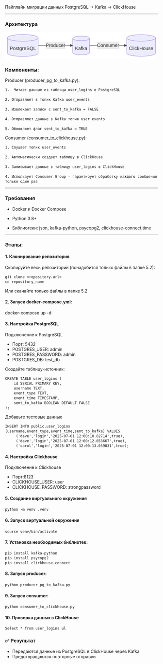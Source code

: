 
Пайплайн миграции данных PostgreSQL → Kafka → ClickHouse

---

### **Архитектура**

<img src="test.png">

### **Компоненты:**

Producer (producer_pg_to_kafka.py):

    1.  Читает данные из таблицы user_logins в PostgreSQL

    2. Отправляет в топик Kafka user_events

    3. Извлекает записи с sent_to_kafka = FALSE

    4. Отправляет данные в Kafka топик user_events

    5. Обновляет флаг sent_to_kafka = TRUE

Consumer (consumer_to_clickhouse.py):

    1. Слушает топик user_events

    2. Автоматически создает таблицу в ClickHouse

    3. Записывает данные в таблицу user_logins в ClickHouse

    4. Использует Consumer Group - гарантирует обработку каждого сообщения только один раз

---

### **Требования**

 - Docker и Docker Compose

 - Python 3.8+

 - Библиотеки: json, kafka-python, psycopg2, clickhouse-connect,time

---

### **Этапы:**

#### 1. Клонирование репозитория
Скопируйте весь репозиторий (понадобится только файлы в папке 5.2):
```
git clone <repository-url>
cd repository_name
```
Или скачайте только файлы в папке 5.2

#### 2. Запуск docker-compose.yml:

docker-compose up -d

#### 3. Настройка PostgreSQL

Подключение к PostgreSQL
 - Порт: 5432
 - POSTGRES_USER: admin
 - POSTGRES_PASSWORD: admin
 - POSTGRES_DB: test_db

Создайте таблицу-источник:
```
CREATE TABLE user_logins (
    id SERIAL PRIMARY KEY,
    username TEXT,
    event_type TEXT,
    event_time TIMESTAMP,
    sent_to_kafka BOOLEAN DEFAULT FALSE
);
```
Добавьте тестовые данные
```
INSERT INTO public.user_logins (username,event_type,event_time,sent_to_kafka) VALUES
	 ('dave','login','2025-07-01 12:00:10.82714',true),
	 ('dave','login','2025-07-01 12:00:12.058667',true),
	 ('carol','login','2025-07-01 12:00:13.059031',true);
```
#### 4. Настройка Clickhouse
Подключение к Clickhouse
 - Порт:8123
 - CLICKHOUSE_USER: user
 - CLICKHOUSE_PASSWORD: strongpassword

#### 5. Создание виртуального окружения 

```python -m venv .venv```

#### 6. Запуск виртуальной окружения

```source venv/bin/activate```

#### 7. Установка необходимых библиотек:

```
pip install kafka-python
pip install psycopg2
pip install clickhouse-connect
```

#### 8. Запуск producer:

```python producer_pg_to_kafka.py```

#### 9. Запуск consumer:

```python consumer_to_clickhouse.py```

#### 10. Проверка данных в ClickHouse

```
Select * from user_logins ul 
```

###  :white_check_mark: **Результат**
 - Передаются данные из PostgreSQL в ClickHouse через Kafka
 - Предотвращаются повторные отправки




